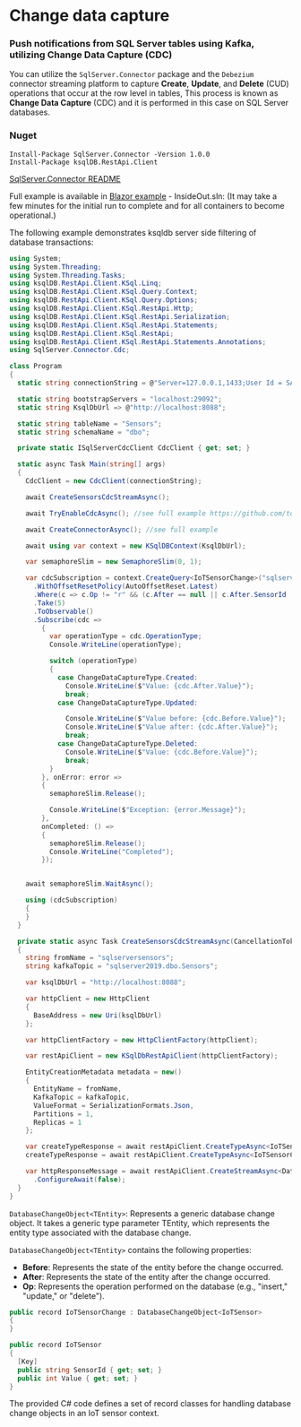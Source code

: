# Change data capture

### Push notifications from SQL Server tables using Kafka, utilizing Change Data Capture (CDC)
You can utilize the `SqlServer.Connector` package and the `Debezium` connector streaming platform to capture **Create**, **Update**, and **Delete** (CUD) operations that occur at the row level in tables,
This process is known as **Change Data Capture** (CDC) and it is performed in this case on SQL Server databases.

### Nuget
```
Install-Package SqlServer.Connector -Version 1.0.0
Install-Package ksqlDB.RestApi.Client
```

[SqlServer.Connector README](https://github.com/tomasfabian/ksqlDB.RestApi.Client-DotNet/blob/main/SqlServer.Connector/README.md)

Full example is available in [Blazor example](https://github.com/tomasfabian/ksqlDB.RestApi.Client-DotNet/tree/main/Samples/Blazor.Sample) - InsideOut.sln: (It may take a few minutes for the initial run to complete and for all containers to become operational.)

The following example demonstrates ksqldb server side filtering of database transactions: 
```C#
using System;
using System.Threading;
using System.Threading.Tasks;
using ksqlDB.RestApi.Client.KSql.Linq;
using ksqlDB.RestApi.Client.KSql.Query.Context;
using ksqlDB.RestApi.Client.KSql.Query.Options;
using ksqlDB.RestApi.Client.KSql.RestApi.Http;
using ksqlDB.RestApi.Client.KSql.RestApi.Serialization;
using ksqlDB.RestApi.Client.KSql.RestApi.Statements;
using ksqlDB.RestApi.Client.KSql.RestApi;
using ksqlDB.RestApi.Client.KSql.RestApi.Statements.Annotations;
using SqlServer.Connector.Cdc;

class Program
{
  static string connectionString = @"Server=127.0.0.1,1433;User Id = SA;Password=Pa55-w0rd;Initial Catalog = Sensors;MultipleActiveResultSets=true";

  static string bootstrapServers = "localhost:29092";
  static string KsqlDbUrl => @"http://localhost:8088";

  static string tableName = "Sensors";
  static string schemaName = "dbo";

  private static ISqlServerCdcClient CdcClient { get; set; }

  static async Task Main(string[] args)
  {
    CdcClient = new CdcClient(connectionString);

    await CreateSensorsCdcStreamAsync();

    await TryEnableCdcAsync(); //see full example https://github.com/tomasfabian/ksqlDB.RestApi.Client-DotNet/blob/main/SqlServer.Connector/README.md

    await CreateConnectorAsync(); //see full example

    await using var context = new KSqlDBContext(KsqlDbUrl);

    var semaphoreSlim = new SemaphoreSlim(0, 1);

    var cdcSubscription = context.CreateQuery<IoTSensorChange>("sqlserversensors")
      .WithOffsetResetPolicy(AutoOffsetReset.Latest)
      .Where(c => c.Op != "r" && (c.After == null || c.After.SensorId != "d542a2b3-c"))
      .Take(5)
      .ToObservable()
      .Subscribe(cdc =>
        {
          var operationType = cdc.OperationType;
          Console.WriteLine(operationType);

          switch (operationType)
          {
            case ChangeDataCaptureType.Created:
              Console.WriteLine($"Value: {cdc.After.Value}");
              break;
            case ChangeDataCaptureType.Updated:

              Console.WriteLine($"Value before: {cdc.Before.Value}");
              Console.WriteLine($"Value after: {cdc.After.Value}");
              break;
            case ChangeDataCaptureType.Deleted:
              Console.WriteLine($"Value: {cdc.Before.Value}");
              break;
          }
        }, onError: error =>
        {
          semaphoreSlim.Release();

          Console.WriteLine($"Exception: {error.Message}");
        },
        onCompleted: () =>
        {
          semaphoreSlim.Release();
          Console.WriteLine("Completed");
        });


    await semaphoreSlim.WaitAsync();

    using (cdcSubscription)
    {
    }
  }

  private static async Task CreateSensorsCdcStreamAsync(CancellationToken cancellationToken = default)
  {
    string fromName = "sqlserversensors";
    string kafkaTopic = "sqlserver2019.dbo.Sensors";

    var ksqlDbUrl = "http://localhost:8088";

    var httpClient = new HttpClient
    {
      BaseAddress = new Uri(ksqlDbUrl)
    };

    var httpClientFactory = new HttpClientFactory(httpClient);

    var restApiClient = new KSqlDbRestApiClient(httpClientFactory);

    EntityCreationMetadata metadata = new()
    {
      EntityName = fromName,
      KafkaTopic = kafkaTopic,
      ValueFormat = SerializationFormats.Json,
      Partitions = 1,
      Replicas = 1
    };

    var createTypeResponse = await restApiClient.CreateTypeAsync<IoTSensor>(cancellationToken);
    createTypeResponse = await restApiClient.CreateTypeAsync<IoTSensorChange>(cancellationToken);

    var httpResponseMessage = await restApiClient.CreateStreamAsync<DatabaseChangeObject<IoTSensor>>(metadata, ifNotExists: true, cancellationToken: cancellationToken)
      .ConfigureAwait(false);
  }
}
```

`DatabaseChangeObject<TEntity>`:
Represents a generic database change object.
It takes a generic type parameter TEntity, which represents the entity type associated with the database change.

`DatabaseChangeObject<TEntity>` contains the following properties:
- **Before**: Represents the state of the entity before the change occurred.
- **After**: Represents the state of the entity after the change occurred.
- **Op**: Represents the operation performed on the database (e.g., "insert," "update," or "delete").

```C#
public record IoTSensorChange : DatabaseChangeObject<IoTSensor>
{
}

public record IoTSensor
{
  [Key]
  public string SensorId { get; set; }
  public int Value { get; set; }
}
```

The provided C# code defines a set of record classes for handling database change objects in an IoT sensor context.
